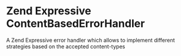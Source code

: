 # Zend Expressive ContentBasedErrorHandler

A Zend Expressive error handler which allows to implement different strategies based on the accepted content-types
